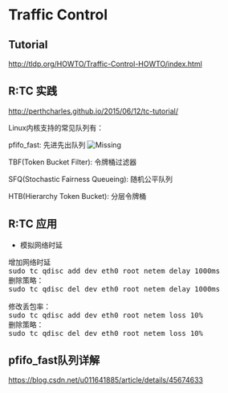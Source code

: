 

Traffic Control
=======================================================

Tutorial
-------------------------------------------------------
http://tldp.org/HOWTO/Traffic-Control-HOWTO/index.html


R:TC 实践
-------------------------------------------------------
http://perthcharles.github.io/2015/06/12/tc-tutorial/



Linux内核支持的常见队列有：

pfifo_fast: 先进先出队列
![Missing](https://github.com/evilutopia/workwiki/blob/master/resource/tc-fifo-qdisc.png)

TBF(Token Bucket Filter): 令牌桶过滤器

SFQ(Stochastic Fairness Queueing): 随机公平队列

HTB(Hierarchy Token Bucket): 分层令牌桶








R:TC 应用
-------------------------------------------------------

+ 模拟网络时延
<pre>
增加网络时延
sudo tc qdisc add dev eth0 root netem delay 1000ms
删除策略：
sudo tc qdisc del dev eth0 root netem delay 1000ms

修改丢包率：
sudo tc qdisc add dev eth0 root netem loss 10%
删除策略：
sudo tc qdisc del dev eth0 root netem loss 10%
</pre>



pfifo_fast队列详解
-------------------------------------------------------
https://blog.csdn.net/u011641885/article/details/45674633
